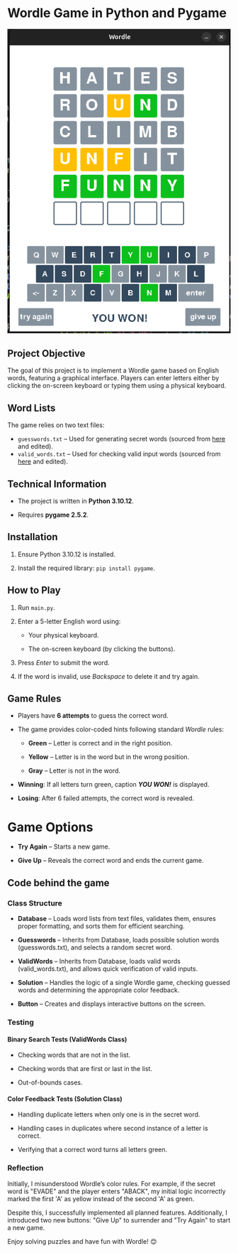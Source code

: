 # Wordle Game in Python and Pygame

![Game Played Screenshot](played_game.png)

## Project Objective

The goal of this project is to implement a Wordle game based on English words, featuring a graphical interface. Players can enter letters either by clicking the on-screen keyboard or typing them using a physical keyboard.

## Word Lists

The game relies on two text files:

- `guesswords.txt` – Used for generating secret words (sourced from [here](https://github.com/LaurentLessard/wordlesolver/blob/main/solutions_nyt.txt) and edited).
- `valid_words.txt` – Used for checking valid input words (sourced from [here](https://gist.github.com/dracos/dd0668f281e685bad51479e5acaadb93) and edited).

## Technical Information

- The project is written in **Python 3.10.12**.

- Requires **pygame 2.5.2**.

## Installation

1. Ensure Python 3.10.12 is installed.

2. Install the required library: `pip install pygame`.

## How to Play

1. Run `main.py`.

2. Enter a 5-letter English word using:

    - Your physical keyboard.

    - The on-screen keyboard (by clicking the buttons).

3. Press _Enter_ to submit the word.

4. If the word is invalid, use _Backspace_ to delete it and try again.

## Game Rules

- Players have **6 attempts** to guess the correct word.

- The game provides color-coded hints following standard _Wordle_ rules:

    - **Green** – Letter is correct and in the right position.

    - **Yellow** – Letter is in the word but in the wrong position.

    - **Gray** – Letter is not in the word.

- **Winning**: If all letters turn green, caption _**YOU WON!**_ is displayed.

- **Losing**: After 6 failed attempts, the correct word is revealed.

# Game Options

- **Try Again** – Starts a new game.

- **Give Up** – Reveals the correct word and ends the current game.

## Code behind the game

### Class Structure

- **Database** – Loads word lists from text files, validates them, ensures proper formatting, and sorts them for efficient searching.

- **Guesswords** – Inherits from Database, loads possible solution words (guesswords.txt), and selects a random secret word.

- **ValidWords** – Inherits from Database, loads valid words (valid_words.txt), and allows quick verification of valid inputs.

- **Solution** – Handles the logic of a single Wordle game, checking guessed words and determining the appropriate color feedback.

- **Button** – Creates and displays interactive buttons on the screen.

### Testing

#### Binary Search Tests (ValidWords Class)

- Checking words that are not in the list.

- Checking words that are first or last in the list.

- Out-of-bounds cases.

#### Color Feedback Tests (Solution Class)

- Handling duplicate letters when only one is in the secret word.

- Handling cases in duplicates where second instance of a letter is correct.

- Verifying that a correct word turns all letters green.

### Reflection

Initially, I misunderstood Wordle’s color rules. For example, if the secret word is "EVADE" and the player enters "ABACK", my initial logic incorrectly marked the first 'A' as yellow instead of the second 'A' as green.

Despite this, I successfully implemented all planned features. Additionally, I introduced two new buttons: "Give Up" to surrender and "Try Again" to start a new game.

Enjoy solving puzzles and have fun with Wordle! 😊
